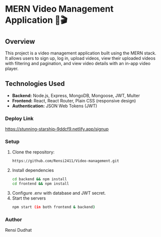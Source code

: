 # MERN Video Management Application 🎥🎬

## Overview
This project is a video management application built using the MERN stack. It allows users to sign up, log in, upload videos, view their uploaded videos with filtering and pagination, and view video details with an in-app video player.

## Technologies Used
- **Backend:** Node.js, Express, MongoDB, Mongoose, JWT, Multer
- **Frontend:** React, React Router, Plain CSS (responsive design)
- **Authentication:** JSON Web Tokens (JWT)

### Deploy Link
https://stunning-starship-9ddcf9.netlify.app/signup

### Setup
1. Clone the repository:
   ```sh
   https://github.com/Rensi2411/Video-management.git
2. Install dependencies
   ```sh
   cd backend && npm install
   cd frontend && npm install

3. Configure .env with database and JWT secret.
4. Start the servers
   ```sh
   npm start (in both frontend & backend)

### Author
Rensi Dudhat
